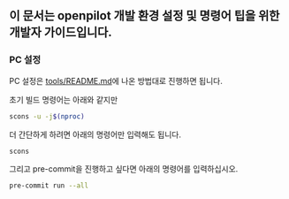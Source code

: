 ## 이 문서는 openpilot 개발 환경 설정 및 명령어 팁을 위한 개발자 가이드입니다.

### PC 설정

PC 설정은 [tools/README.md](https://github.com/cebu13/openpilot/blob/master/tools/README.md)에 나온 방법대로 진행하면 됩니다.

초기 빌드 명령어는 아래와 같지만
```bash
scons -u -j$(nproc)
```

더 간단하게 하려면 아래의 명령어만 입력해도 됩니다.
```bash
scons
```

그리고 pre-commit을 진행하고 싶다면 아래의 명령어를 입력하십시오.
```bash
pre-commit run --all
```
